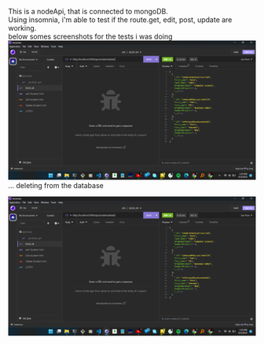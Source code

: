 This is a nodeApi, that is connected to mongoDB. 
<br>
Using insomnia, i'm able to test if the route.get, edit, post, update are working. 
<br>
below somes screenshots for the tests i was doing
<img src="/img/img1.png">
...
deleting from the database

<img src="/img/img1.png">